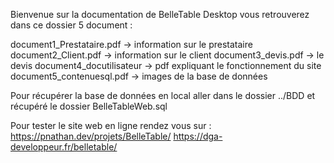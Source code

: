 Bienvenue sur la documentation de BelleTable Desktop vous retrouverez dans ce dossier 5 document :

document1_Prestataire.pdf -> information sur le prestataire
document2_Client.pdf -> information sur le client
document3_devis.pdf -> le devis
document4_docutilisateur -> pdf expliquant le fonctionnement du site
document5_contenuesql.pdf -> images de la base de données

Pour récupérer la base de données en local aller dans le dossier ../BDD et récupéré le dossier BelleTableWeb.sql

Pour tester le site web en ligne rendez vous sur : 
https://pnathan.dev/projets/BelleTable/
https://dga-developpeur.fr/belletable/



